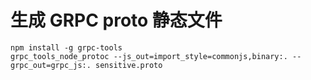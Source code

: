 # 生成 GRPC proto 静态文件

```shell
npm install -g grpc-tools
grpc_tools_node_protoc --js_out=import_style=commonjs,binary:. --grpc_out=grpc_js:. sensitive.proto
```
